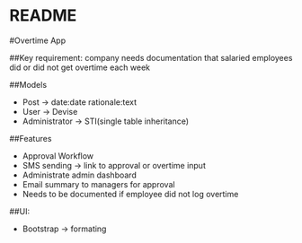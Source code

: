 # README

#Overtime App

##Key requirement: company needs documentation that salaried employees did or did not get overtime each week

##Models

- Post -> date:date rationale:text
- User -> Devise
- Administrator -> STI(single table inheritance)

##Features

- Approval Workflow
- SMS sending -> link to approval or overtime input
- Administrate admin dashboard
- Email summary to managers for approval
- Needs to be documented if employee did not log overtime

##UI:

- Bootstrap -> formating